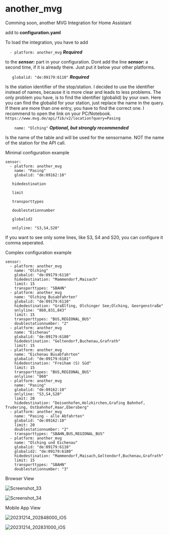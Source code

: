 # another_mvg

Comming soon, another MVG Integration for Home Assistant



add to **configuration.yaml**

To load the integration, you have to add


```  - platform: another_mvg``` ***Required***

to the ***sensor:*** part in your configuration.
Dont add the line ***sensor:*** a second time, if it is already there. Just put it below your other platforms.

```   globalid: "de:09179:6110"``` ***Required***

Is the station identifier of the stop/station. I decided to use the identifier instead of names, because it is more clear and leads to less problems.
The only problem you have, is to find the identifier (globalid) by your own.
Here you can find the globalid for your station, just replace the name in the query.
If there are more than one entry, you have to find the correct one. I recommend to open the link on your PC/Notebook.
```https://www.mvg.de/api/fib/v2/location?query=Pasing```

```    name: "Olching"``` ***Optional, but strongly recommended***

Is the name of the table and will be used for the sensorname. NOT the name of the station for the API call.

Minimal configuration example
```
sensor:
  - platform: another_mvg
    name: "Pasing"
    globalid: "de:09162:10"
```


```   hidedestination```

```   limit```

```   transporttypes```

```   doublestationnumber```

```   globalid2```

```   onlyline: "S3,S4,S20"```

If you want to see only some lines, like S3, S4 and S20, you can configure it comma seperated.


Complex configuration example
```
sensor:
  - platform: another_mvg
    name: "Olching"
    globalid: "de:09179:6110"
    hidedestination: "Mammendorf,Maisach"
    limit: 15
    transporttypes: "SBAHN"
  - platform: another_mvg
    name: "Olching Busabfahrten"
    globalid: "de:09179:6110"
    hidedestination: "Graßlfing, Olchinger See;Olching, Georgenstraße"
    onlyline: "860,831,843"
    limit: 15
    transporttypes: "BUS,REGIONAL_BUS"
    doublestationnumber: "2"
  - platform: another_mvg
    name: "Eichenau"
    globalid: "de:09179:6180"
    hidedestination: "Geltendorf,Buchenau,Grafrath"
    limit: 15
  - platform: another_mvg
    name: "Eichenau Busabfahrten"
    globalid: "de:09179:6181"
    hidedestination: "Freiham (S) Süd"
    limit: 15
    transporttypes: "BUS,REGIONAL_BUS"
    onlyline: "860"
  - platform: another_mvg
    name: "Pasing"
    globalid: "de:09162:10"
    onlyline: "S3,S4,S20"
    limit: 20
    hidedestination: "Deisenhofen,Holzkirchen,Grafing Bahnhof, Trudering, Ostbahnhof,Haar,Ebersberg"
  - platform: another_mvg
    name: "Pasing - alle Abfahrten"
    globalid: "de:09162:10"
    limit: 20
    doublestationnumber: "2"
    transporttypes: "SBAHN,BUS,REGIONAL_BUS"
  - platform: another_mvg
    name: "Olching und Eichenau"
    globalid: "de:09179:6110"
    globalid2: "de:09179:6180"
    hidedestination: "Mammendorf,Maisach,Geltendorf,Buchenau,Grafrath"
    limit: 15
    transporttypes: "SBAHN"
    doublestationnumber: "3"
```

Browser View

![Screenshot_33](https://github.com/Nisbo/another_mvg/assets/26260572/c24cd351-2a44-4c5f-9250-5a4bb1f07450)

![Screenshot_34](https://github.com/Nisbo/another_mvg/assets/26260572/29985729-abfa-4049-8c4b-6b375303ceb1)

Mobile App View

![20231214_202848000_iOS](https://github.com/Nisbo/another_mvg/assets/26260572/17f56859-fe8c-440f-8168-dc491c42952e)

![20231214_202831000_iOS](https://github.com/Nisbo/another_mvg/assets/26260572/a461b67e-9871-45bd-b98d-27e255d2350c)
